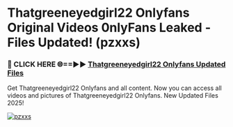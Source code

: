 # Thatgreeneyedgirl22 Onlyfans Original Videos 0nlyFans Leaked - Files Updated! (pzxxs)

<h3>🔴 CLICK HERE 🌐==►► <a href="https://tinyurl.com/2m67pmp6" rel="nofollow">Thatgreeneyedgirl22 Onlyfans Updated Files</a></h3>

Get Thatgreeneyedgirl22 Onlyfans and all content. Now you can access all videos and pictures of Thatgreeneyedgirl22 Onlyfans. New Updated Files 2025!

[![pzxxs](https://i.imgur.com/H4QAA4z.gif)](https://tinyurl.com/2m67pmp6)